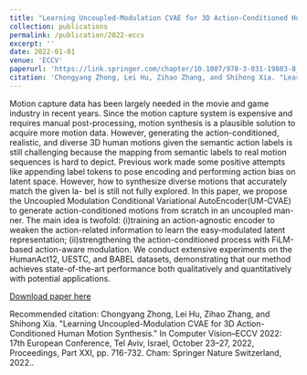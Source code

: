 ```yaml
---
title: "Learning Uncoupled-Modulation CVAE for 3D Action-Conditioned Human Motion Synthesis"
collection: publications
permalink: /publication/2022-eccv
excerpt: ''
date: 2022-01-01
venue: 'ECCV'
paperurl: 'https://link.springer.com/chapter/10.1007/978-3-031-19803-8_42'
citation: 'Chongyang Zhong, Lei Hu, Zihao Zhang, and Shihong Xia. "Learning Uncoupled-Modulation CVAE for 3D Action-Conditioned Human Motion Synthesis." In Computer Vision–ECCV 2022: 17th European Conference, Tel Aviv, Israel, October 23–27, 2022, Proceedings, Part XXI, pp. 716-732. Cham: Springer Nature Switzerland, 2022.'
---
```

Motion capture data has been largely needed in the movie and game industry in recent years. Since the motion capture system is expensive and requires manual post-processing, motion synthesis is a plausible solution to acquire more motion data. However, generating the action-conditioned, realistic, and diverse 3D human motions given the semantic action labels is still challenging because the mapping from semantic labels to real motion sequences is hard to depict. Previous work made some positive attempts like appending label tokens to pose encoding and performing action bias on latent space. However, how to synthesize diverse motions that accurately match the given la- bel is still not fully explored. In this paper, we propose the Uncoupled Modulation Conditional Variational AutoEncoder(UM-CVAE) to generate action-conditioned motions from scratch in an uncoupled man- ner. The main idea is twofold: (i)training an action-agnostic encoder to weaken the action-related information to learn the easy-modulated latent representation; (ii)strengthening the action-conditioned process with FiLM-based action-aware modulation. We conduct extensive experiments on the HumanAct12, UESTC, and BABEL datasets, demonstrating that our method achieves state-of-the-art performance both qualitatively and quantitatively with potential applications.

[Download paper here](https://www.ecva.net/papers/eccv_2022/papers_ECCV/papers/136810707.pdf)

Recommended citation: Chongyang Zhong, Lei Hu, Zihao Zhang, and Shihong Xia. "Learning Uncoupled-Modulation CVAE for 3D Action-Conditioned Human Motion Synthesis." In Computer Vision–ECCV 2022: 17th European Conference, Tel Aviv, Israel, October 23–27, 2022, Proceedings, Part XXI, pp. 716-732. Cham: Springer Nature Switzerland, 2022..
